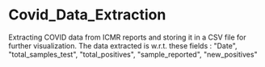 # Covid_Data_Extraction
Extracting COVID data from ICMR reports and storing it in a CSV file for further visualization.
The data extracted is w.r.t. these fields : "Date", "total_samples_test", "total_positives", "sample_reported", "new_positives"
